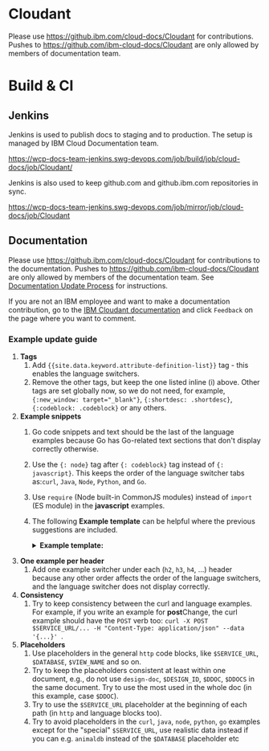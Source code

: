 # Cloudant

Please use https://github.ibm.com/cloud-docs/Cloudant for contributions.
Pushes to https://github.com/ibm-cloud-docs/Cloudant are only allowed
by members of documentation team.

# Build & CI

## Jenkins


Jenkins is used to publish docs to staging and to production.
The setup is managed by IBM Cloud Documentation team.

https://wcp-docs-team-jenkins.swg-devops.com/job/build/job/cloud-docs/job/Cloudant/

Jenkins is also used to keep github.com and github.ibm.com repositories in sync.

https://wcp-docs-team-jenkins.swg-devops.com/job/mirror/job/cloud-docs/job/Cloudant

## Documentation

Please use https://github.ibm.com/cloud-docs/Cloudant for contributions to the documentation. Pushes to https://github.com/ibm-cloud-docs/Cloudant are only allowed by members of the documentation team. See [Documentation Update Process](https://github.ibm.com/cloud-docs/Cloudant/wiki/Documentation-Update-Process) for instructions.

If you are not an IBM employee and want to make a documentation contribution, go to the [IBM Cloudant documentation](https://cloud.ibm.com/docs/services/Cloudant?topic=Cloudant-getting-started-with-cloudant#getting-started-with-cloudant) and click `Feedback` on the page where you want to comment.

### Example update guide

1. **Tags**
    1. Add `{{site.data.keyword.attribute-definition-list}}` tag - this enables the language switchers.
    2. Remove the other tags, but keep the one listed inline (i) above. Other tags are set globally now, so we do not need, for example, `{:new_window: target="_blank"}`, `{:shortdesc: .shortdesc}`, `{:codeblock: .codeblock}` or any others.
2. **Example snippets**
    1. Go code snippets and text should be the last of the language examples because Go has Go-related text sections that don't display correctly otherwise.
    2. Use the `{: node}` tag after `{: codeblock}` tag instead of `{: javascript}`. This keeps the order of the language switcher tabs as:`curl`, `Java`, `Node`, `Python`, and `Go`.
    3. Use `require` (Node built-in CommonJS modules) instead of `import` (ES module) in the **javascript** examples.
    4. The following **Example template** can be helpful where the previous suggestions are included.
       <details>
       <summary><b>Example template:</b></summary>

       ``````
       ```sh
       
       ```
       {: codeblock}
       {: curl}
       
       ```java
       
       ```
       {: codeblock}
       {: java}
       
       ```javascript
       const { CloudantV1 } = require('@ibm-cloud/cloudant');
       
       ...
       ```
       {: codeblock}
       {: node}
       
       ```python
       
       ```
       {: codeblock}
       {: python}
       
       ```go
       
       ```
       {: codeblock}
       {: go}
       
       The previous Go example requires the following import block:
       {: go}
       
       ```go
       import (
         "encoding/json"
         "fmt"
         "github.com/IBM/cloudant-go-sdk/cloudantv1"
       )
       ```
       {: codeblock}
       {: go}
       ``````

</details>

3. **One example per header**
   1. Add one example switcher under each (`h2`, `h3`, `h4`, ...) header because any other order affects the order of the language switchers, and the language switcher does not display correctly.
4. **Consistency**
    1. Try to keep consistency between the curl and language examples. For example, if you write an example for **post**Change, the curl example should have the `POST` verb too: `curl -X POST $SERVICE_URL/... -H "Content-Type: application/json" --data '{...}' `.
5. **Placeholders**
    1. Use placeholders in the general `http` code blocks, like `$SERVICE_URL`, `$DATABASE`, `$VIEW_NAME` and so on.
     2. Try to keep the placeholders consistent at least within one document, e.g., do not use `design-doc`, `$DESIGN_ID`, `$DDOC`, `$DDOCS` in the same document. Try to use the most used in the whole doc (in this example, case `$DDOC`).
    3. Try to use the `$SERVICE_URL` placeholder at the beginning of each path (in `http` and language blocks too).
    4. Try to avoid placeholders in the `curl`, `java`, `node`, `python`, `go` examples except for the "special" `$SERVICE_URL`, use realistic data instead if you can e.g. `animaldb` instead of the `$DATABASE` placeholder etc

